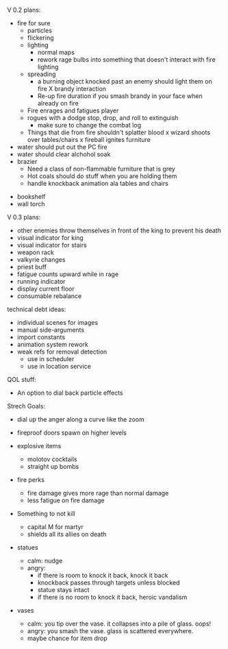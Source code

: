 
V 0.2 plans:

+ fire for sure
  + particles
  + flickering
  + lighting
    + normal maps
    + rework rage bulbs into something that doesn't interact with fire lighting
  + spreading
    + a burning object knocked past an enemy should light them on fire
  X brandy interaction
    + Re-up fire duration if you smash brandy in your face when already on fire
  + Fire enrages and fatigues player
  + rogues with a dodge stop, drop, and roll to extinguish
    + make sure to change the combat log
  + Things that die from fire shouldn't splatter blood
x wizard shoots over tables/chairs
x fireball ignites furniture
+ water should put out the PC fire
+ water should clear alchohol soak
+ brazier
  + Need a class of non-flammable furniture that is grey
  + Hot coals should do stuff when you are holding them
  - handle knockback animation ala tables and chairs
- bookshelf
- wall torch

V 0.3 plans:

- other enemies throw themselves in front of the king to prevent his death
- visual indicator for king
- visual indicator for stairs
- weapon rack
- valkyrie changes
- priest buff
- fatigue counts upward while in rage
- running indicator
- display current floor
- consumable rebalance

technical debt ideas:
  - individual scenes for images
  - manual side-arguments
  - import constants
  - animation system rework
  - weak refs for removal detection
    - use in scheduler
    - use in location service

QOL stuff:
- An option to dial back particle effects

Strech Goals:
- dial up the anger along a curve like the zoom
- fireproof doors spawn on higher levels
- explosive items
  * molotov cocktails
  * straight up bombs
- fire perks
  * fire damage gives more rage than normal damage
  * less fatigue on fire damage
- Something to not kill
  * capital M for martyr
  * shields all its allies on death


- statues
  - calm: nudge
  - angry:
     - if there is room to knock it back, knock it back
     - knockback passes through targets unless blocked
     - statue stays intact
     - if there is no room to knock it back, heroic vandalism
- vases
  - calm: you tip over the vase. it collapses into a pile of glass. oops!
  - angry: you smash the vase. glass is scattered everywhere.
  - maybe chance for item drop
